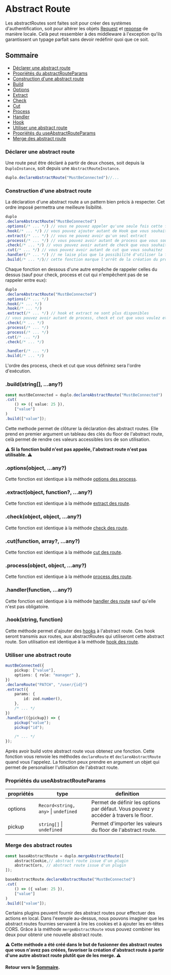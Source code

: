 # Abstract Route
Les abstractRoutes sont faites soit pour créer des systèmes d'authentification, soit pour altérer les objets [Request](./Request.md) et [reponse](./Response.md) de manière locale. Celà peut ressembler à des middleware à l'exception qu'ils garantissent un typage parfait sans devoir redéfinir quoi que ce soit.

## Sommaire
- [Déclarer une abstract route](#déclarer-une-abstract-route)
- [Propriétés du abstractRouteParams](#propriétés-du-abstractrouteparams)
- [Construction d'une abstract route](#construction-dune-abstract-route)
- [Build](#buildstring-any)
- [Options](#optionsobject-any)
- [Extract](#extractobject-function-any)
- [Check](#checkobject-object-any)
- [Cut](#cutfunction-array-any)
- [Process](#processobject-object-any)
- [Handler](#handlerfunction-any)
- [Hook](#hookstring-function)
- [Utiliser une abstract route](#utiliser-une-abstract-route)
- [Propriétés du useAbstractRouteParams](#propriétés-du-useabstractrouteparams)
- [Merge des abstract route](#merge-des-abstract-route)

### Déclarer une abstract route
Une route peut être déclaré à partir de deux choses, soit depuis la `DuploInstance`, soit depuis une `AbstractRouteInstance`.

```ts
duplo.declareAbstractRoute("MustBeConnected")//...
```

### Construction d'une abstract route
La déclaration d'une abstract route a un pattern bien précis à respecter. Cet ordre imposé permettra une meilleure lisibilité.

```ts
duplo
.declareAbstractRoute("MustBeConnected")
.options(/* ... */) // vous ne pouvez appeler qu'une seule fois cette fonction
.hook(/* ... */) // vous pouvez ajouter autant de Hook que vous souhaitez
.extract(/* ... */) // vous ne pouvez avoir qu'un seul extract
.process(/* ... */) // vous pouvez avoir autant de process que vous souhaitez
.check(/* ... */) // vous pouvez avoir autant de check que vous souhaitez
.cut(/* ... */) // vous pouvez avoir autant de cut que vous souhaitez
.handler(/* ... */) // ne laise plus que la possibilité d'utiliser la fonction build
.build(/* ... */)// cette fonction marque l'arrêt de la création du process
```

Chaque fonction en dessous d'une autre empêche de rappeler celles du dessus (sauf pour check, process et cut qui n'empêchent pas de se rappeler entre eux):

```ts
duplo
.declareAbstractRoute("MustBeConnected")
.options(/* ... */)
.hook(/* ... */) 
.hook(/* ... */) 
.extract(/* ... */) // hook et extract ne sont plus disponibles
// vous pouvez avoir autant de process, check et cut que vous voulez et dans l'ordre que vous voulez.
.check(/* ... */) 
.process(/* ... */)
.process(/* ... */) 
.cut(/* ... */) 
.check(/* ... */)

.handler(/* ... */)
.build(/* ... */)
```
L'ordre des process, check et cut que vous définirez sera l'ordre d'exécution.

### .build(string[], ...any?)
```ts
const mustBeConnected = duplo.declareAbstractRoute("MustBeConnected")
.cut(
    () => ({ value: 25 }),
    ["value"]
)
.build(["value"]);
```
Cette methode permet de clôturer la déclaration des abstract routes. Elle prend en premier argument un tableau des clés du floor de l'abstract route, celà permet de rendre ces valeurs accessibles lors de son utilisation.

**⚠️ Si la fonction build n'est pas appelée, l'abstract route n'est pas utilisable. ⚠️**

### .options(object, ...any?)
Cette fonction est identique à la méthode [options des process](./Process.md#optionsobject-any).

### .extract(object, function?, ...any?)
Cette fonction est identique à la méthode [extract des route](./Route.md#extractobject-function-any).

### .check(object, object, ...any?)
Cette fonction est identique à la méthode [check des route](./Route.md#checkobject-object-any).

### .cut(function, array?, ...any?)
Cette fonction est identique à la méthode [cut des route](./Route.md#cutfunction-array-any).

### .process(object, object, ...any?)
Cette fonction est identique à la méthode [process des route](./Route.md#processobject-object-any).

### .handler(function, ...any?)
Cette fonction est identique à la méthode [handler des route](./Route.md#handlerfunction-any) sauf qu'elle n'est pas obligatoire.

### .hook(string, function)
Cette méthode permet d'ajouter des [hooks](./Hook.md) à l'abstract route. Ces hook seront transmis aux routes, aux abstractRoutes qui utiliseront cette abstract route. Son utilisation est identique à la méthode [hook des route](./Route.md#hookstring-function).

### Utiliser une abstract route
```ts
mustBeConnected({
    pickup: ["value"],
    options: { role: "manager" },
})
.declareRoute("PATCH", "/user/{id}")
.extract({
    params: {
        id: zod.number(),
    },
    /* ... */
})
.handler(({pickup}) => {
    pickup("value");
    pickup("id");

    /* ... */
});
```

Après avoir build votre abstract route vous obtenez une fonction. Cette fonction vous renvoie les méthodes `declareRoute` et `declareAbstractRoute` quand vous l'appelez. La fonction peux prendre en argument un objet qui permet de personaliser l'utilisation de l'abstract route.

### Propriétés du useAbstractRouteParams
propriétés|type|definition
---|---|---
options|`Record<string, any>` \| `undefined`|Permet de définir les options par défaut. Vous pouvez y accéder à travers le floor.
pickup|`string[]` \| `undefined`|Permet d'importer les valeurs du floor de l'abstract route.

### Merge des abstract routes
```ts
const baseAbstractRoute = duplo.mergeAbstractRoute([
    abstractCookie,// abstract route issue d'un plugin
    abstractCors, // abstract route issue d'un plugin
]);

baseAbstractRoute.declareAbstractRoute("MustBeConnected")
.cut(
    () => ({ value: 25 }),
    ["value"]
)
.build(["value"]);
```

Certains plugins peuvent fournir des abstract routes pour effectuer des actions en local. Dans l'exemple au-dessus, nous pouvons imaginer que les abstract routes fournies servaient à lire les cookies et à ajouter les en-têtes CORS. Grâce à la méthode `mergeAbstractRoute` vous pouvez combiner les deux pour obtenir une nouvelle abstract route.

**⚠️ Cette méthode a été créé dans le but de fusionner des abstract routes que vous n'avez pas créées, favoriser la création d'abstract route à partir d'une autre abstract route plutôt que de les merge. ⚠️**

#### Retour vers le [Sommaire](#sommaire).
